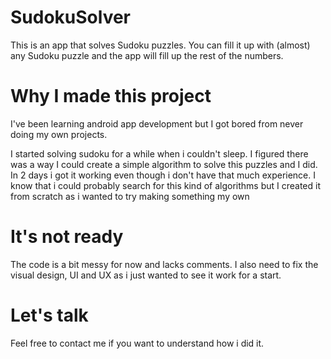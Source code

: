 # SudokuSolver

This is an app that solves Sudoku puzzles.
You can fill it up with (almost) any Sudoku puzzle and the app will fill up the rest of the numbers.

# Why I made this project

I've been learning android app development but I got bored from never doing my own projects.

I started solving sudoku for a while when i couldn't sleep.
I figured there was a way I could create a simple algorithm to solve this puzzles and I did.
In 2 days i got it working even though i don't have that much experience.
I know that i could probably search for this kind of algorithms but I created it from scratch as i wanted to try making something my own

# It's not ready

The code is a bit messy for now and lacks comments.
I also need to fix the visual design, UI and UX as i just wanted to see it work for a start.

# Let's talk

Feel free to contact me if you want to understand how i did it.
